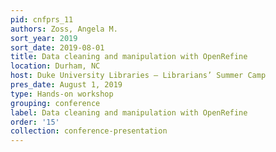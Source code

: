 ```yaml
---
pid: cnfprs_11
authors: Zoss, Angela M.
sort_year: 2019
sort_date: 2019-08-01
title: Data cleaning and manipulation with OpenRefine
location: Durham, NC
host: Duke University Libraries – Librarians’ Summer Camp
pres_date: August 1, 2019
type: Hands-on workshop
grouping: conference
label: Data cleaning and manipulation with OpenRefine
order: '15'
collection: conference-presentation
---
```

